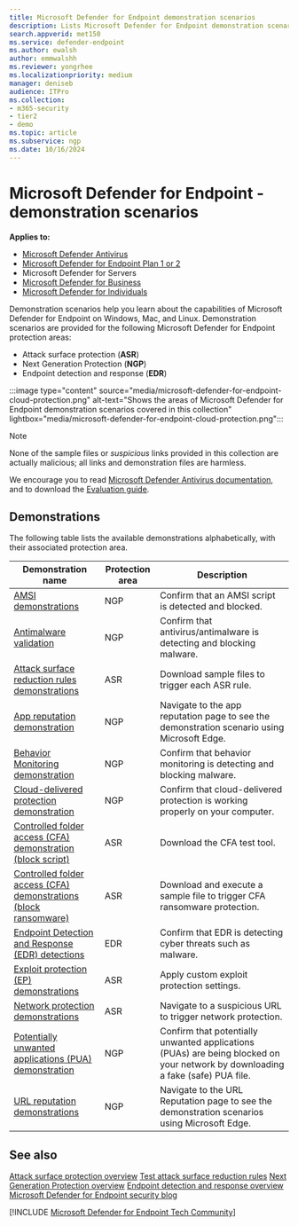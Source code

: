 ```yaml
---
title: Microsoft Defender for Endpoint demonstration scenarios
description: Lists Microsoft Defender for Endpoint demonstration scenarios that you can run.
search.appverid: met150
ms.service: defender-endpoint
ms.author: ewalsh
author: emmwalshh
ms.reviewer: yongrhee
ms.localizationpriority: medium
manager: deniseb
audience: ITPro
ms.collection:
- m365-security
- tier2
- demo
ms.topic: article
ms.subservice: ngp
ms.date: 10/16/2024
---
```


# Microsoft Defender for Endpoint - demonstration scenarios

**Applies to:**

- [Microsoft Defender Antivirus](microsoft-defender-antivirus-windows.md)
- [Microsoft Defender for Endpoint Plan 1 or 2](microsoft-defender-endpoint.md)
- Microsoft Defender for Servers
- [Microsoft Defender for Business](https://www.microsoft.com/security/business/endpoint-security/microsoft-defender-business)
- [Microsoft Defender for Individuals](https://www.microsoft.com/microsoft-365/microsoft-defender-for-individuals)

Demonstration scenarios help you learn about the capabilities of Microsoft Defender for Endpoint on Windows, Mac, and Linux. Demonstration scenarios are provided for the following Microsoft Defender for Endpoint protection areas:

- Attack surface protection (**ASR**)
- Next Generation Protection (**NGP**)
- Endpoint detection and response (**EDR**)

:::image type="content" source="media/microsoft-defender-for-endpoint-cloud-protection.png" alt-text="Shows the areas of Microsoft Defender for Endpoint demonstration scenarios covered in this collection" lightbox="media/microsoft-defender-for-endpoint-cloud-protection.png":::

> [!NOTE]
> None of the sample files or _suspicious_ links provided in this collection are actually malicious; all links and demonstration files are harmless.
>
> We encourage you to read [Microsoft Defender Antivirus documentation](next-generation-protection.md), and to download the [Evaluation guide](evaluate-microsoft-defender-antivirus.md).

## Demonstrations

The following table lists the available demonstrations alphabetically, with their associated protection area.

| Demonstration name | Protection area | Description |
|---|---|---|
| [AMSI demonstrations](mde-demonstration-amsi.md) | NGP | Confirm that an AMSI script is detected and blocked. |
|[Antimalware validation](validate-antimalware.md)| NGP |Confirm that antivirus/antimalware is detecting and blocking malware. |
| [Attack surface reduction rules demonstrations](defender-endpoint-demonstration-attack-surface-reduction-rules.md)| ASR | Download sample files to trigger each ASR rule. |
|[App reputation demonstration](defender-endpoint-demonstration-app-reputation.md)| NGP | Navigate to the app reputation page to see the demonstration scenario using Microsoft Edge.|
|[Behavior Monitoring demonstration](demonstration-behavior-monitoring.md)| NGP |Confirm that behavior monitoring is detecting and blocking malware. |
|[Cloud-delivered protection demonstration](defender-endpoint-demonstration-cloud-delivered-protection.md)| NGP |Confirm that cloud-delivered protection is working properly on your computer. |
| [Controlled folder access (CFA) demonstration (block script)](defender-endpoint-demonstration-controlled-folder-access-test-tool.md)| ASR | Download the CFA test tool. |
| [Controlled folder access (CFA) demonstrations (block ransomware)](defender-endpoint-demonstration-controlled-folder-access.md)|  ASR| Download and execute a sample file to trigger CFA ransomware protection.|
|[Endpoint Detection and Response (EDR) detections](edr-detection.md)| EDR |Confirm that EDR is detecting cyber threats such as malware.|
| [Exploit protection (EP) demonstrations](defender-endpoint-demonstration-exploit-protection.md) | ASR | Apply custom exploit protection settings. |
| [Network protection demonstrations](defender-endpoint-demonstration-network-protection.md)| ASR | Navigate to a suspicious URL to trigger network protection. |
|[Potentially unwanted applications (PUA) demonstration](defender-endpoint-demonstration-potentially-unwanted-applications.md)| NGP |Confirm that potentially unwanted applications (PUAs) are being blocked on your network by downloading a fake (safe) PUA file. |
|[URL reputation demonstrations](defender-endpoint-demonstration-smartscreen-url-reputation.md)| NGP | Navigate to the URL Reputation page to see the demonstration scenarios using Microsoft Edge. |

## See also

[Attack surface protection overview](overview-attack-surface-reduction.md)
[Test attack surface reduction rules](attack-surface-reduction-rules-deployment-test.md)
[Next Generation Protection overview](next-generation-protection.md)
[Endpoint detection and response overview](overview-endpoint-detection-response.md)
[Microsoft Defender for Endpoint security blog](https://techcommunity.microsoft.com/t5/microsoft-defender-for-endpoint/bg-p/MicrosoftDefenderATPBlog)

[!INCLUDE [Microsoft Defender for Endpoint Tech Community](../includes/defender-mde-techcommunity.md)]
